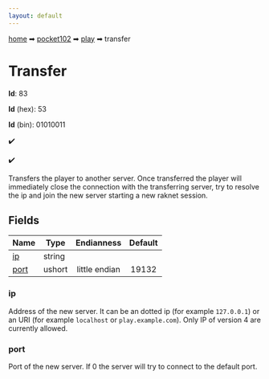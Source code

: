 ```yaml
---
layout: default
---
```


[home](/) ➡ [pocket102](/protocol/pocket102) ➡ [play](/protocol/pocket102/play) ➡ transfer

# Transfer

**Id**: 83

**Id** (hex): 53

**Id** (bin): 01010011

✔️

✔️

Transfers the player to another server. Once transferred the player will immediately close the connection with the transferring server, try to resolve the ip and join the new server starting a new raknet session.

## Fields

Name | Type | Endianness | Default
---|---|:---:|:---:
[ip](#ip) | string |  | 
[port](#port) | ushort | little endian | 19132

### ip

Address of the new server. It can be an dotted ip (for example `127.0.0.1`) or an URI (for example `localhost` or `play.example.com`). Only IP of version 4 are currently allowed.

### port

Port of the new server. If 0 the server will try to connect to the default port.


